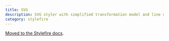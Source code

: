 ```yaml
---
title: SVG
description: SVG styler with simplified transformation model and line drawing support.
category: stylefire
---
```


[Moved to the Stylefire docs](/stylefire/api/svg).